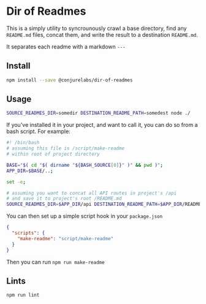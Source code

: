 # Dir of Readmes

This is a simply utility to syncrounously crawl a base directory, find any `README.md` files, concat them, and write the result to a destination `README.md`.

It separates each readme with a markdown `---` 

## Install

```sh
npm install --save @conjurelabs/dir-of-readmes
```

## Usage

```sh
SOURCE_READMES_DIR=somedir DESTINATION_README_PATH=somedest node ./
```

If you've installed it in your project, and want to call it, you can do so from a bash script. For example:

```sh
#! /bin/bash
# assuming this file is /script/make-readme
# within root of project directory

BASE="$( cd "$( dirname "${BASH_SOURCE[0]}" )" && pwd )";
APP_DIR=$BASE/..;

set -e;

# assuming you want to concat all API routes in project's /api
# and save it to project's root /README.md
SOURCE_READMES_DIR=$APP_DIR/api DESTINATION_README_PATH=$APP_DIR/README.md node ./node_modules/@conjurelabs/dir-of-readmes
```

You can then set up a simple script hook in your `package.json`

```json
{
  "scripts": {
    "make-readme": "script/make-readme"
  }
}
```

Then you can run `npm run make-readme`

## Lints

```sh
npm run lint
```
